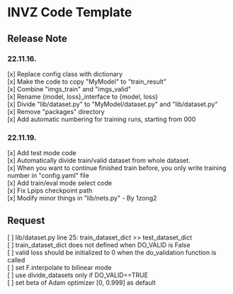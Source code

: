 # INVZ Code Template

## Release Note

### 22.11.16.
[x] Replace config class with dictionary  
[x] Make the code to copy "MyModel" to "train_result"  
[x] Combine "imgs_train" and "imgs_valid"  
[x] Rename {model, loss}_interface to {model, loss}  
[x] Divide "lib/dataset.py" to "MyModel/dataset.py" and "lib/dataset.py"  
[x] Remove "packages" directory  
[x] Add automatic numbering for training runs, starting from 000


### 22.11.19.
[x] Add test mode code  
[x] Automatically divide train/valid dataset from whole dataset.   
[x] When you want to continue finished train before, you only write training number in "config.yaml" file    
[x] Add train/eval mode select code  
[x] Fix Lpips checkpoint path  
[x] Modify minor things in "lib/nets.py" - By 1zong2

## Request

[ ] lib/dataset.py line 25: train_dataset_dict >> test_dataset_dict  
[ ] train_dataset_dict does not defined when DO_VALID is False  
[ ] valid loss should be initialized to 0 when the do_validation function is called  
[ ] set F.interpolate to bilinear mode  
[ ] use divide_datasets only if DO_VALID==TRUE  
[ ] set beta of Adam optimizer [0, 0.999] as default  
